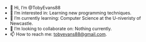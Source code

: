 - 👋 Hi, I’m @TobyEvans88
- 👀 I’m interested in: Learning new programming techniques.
- 🌱 I’m currently learning: Computer Science at the U-niveristy of Newcastle.
- 💞️ I’m looking to collaborate on: Nothing currently.
- 📫 How to reach me: tobyevans88@gmail.com.

<!---
TobyEvans88/TobyEvans88 is a ✨ special ✨ repository because its `README.md` (this file) appears on your GitHub profile.
You can click the Preview link to take a look at your changes.
--->
